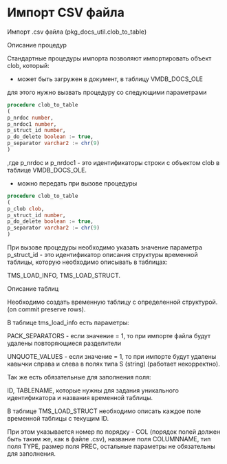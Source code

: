 # Импорт CSV файла

Импорт .csv файла \(pkg\_docs\_util.clob\_to\_table\)

Описание процедур

Стандартные процедуры импорта позволяют импортировать объект clob, который:

- может быть загружен в документ, в таблицу VMDB\_DOCS\_OLE

для этого нужно вызвать процедуру со следующими параметрами

```sql
procedure clob_to_table
(
p_nrdoc number,
p_nrdoc1 number,
p_struct_id number,
p_do_delete boolean := true,
p_separator varchar2 := chr(9)
)
```

,где p\_nrdoc и p\_nrdoc1 - это идентификаторы строки с объектом clob в таблице VMDB\_DOCS\_OLE.

- можно передать при вызове процедуры

```sql
procedure clob_to_table
(
p_clob clob,
p_struct_id number,
p_do_delete boolean := true,
p_separator varchar2 := chr(9)
)
```

При вызове процедуры необходимо указать значение параметра p\_struct\_id  - это идентификатор описания структуры временной таблицы, которую необходимо описывать в таблицах:

TMS\_LOAD\_INFO, TMS\_LOAD\_STRUCT.

Описание таблиц

Необходимо создать временную таблицу с определенной структурой. \(on commit preserve rows\).

В таблице tms\_load\_info есть параметры:

 PACK\_SEPARATORS - если значение = 1, то при импорте файла будут удалены повторяющиеся разделители

UNQUOTE\_VALUES  - если значение = 1, то при импорте будут удалены кавычки справа и слева в полях типа S \(string\) \(работает некорректно\).

Так же есть обязательные для заполнения поля:

ID, TABLENAME, которые нужны для задания уникального идентификатора и названия временной таблицы.

В таблице TMS\_LOAD\_STRUCT необходимо описать каждое поле временной таблицы с текущим ID.

При этом указывается номер по порядку - COL \(порядок полей должен быть таким же, как в файле .csv\), название поля COLUMNNAME, тип поля TYPE, размер поля PREC, остальные параметры не обязательны для заполнения.

